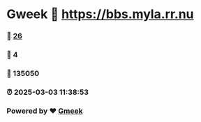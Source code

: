 # Gweek :link: https://bbs.myla.rr.nu 
### :page_facing_up: [26](https://bbs.myla.rr.nu/tag.html) 
### :speech_balloon: 4 
### :hibiscus: 135050 
### :alarm_clock: 2025-03-03 11:38:53 
### Powered by :heart: [Gmeek](https://github.com/Meekdai/Gmeek)
